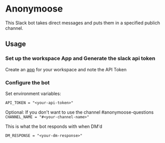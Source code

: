 # Anonymoose
This Slack bot takes direct messages and puts them in a specified publich channel.

## Usage
### Set up the workspace App and Generate the slack api token
Create an [app](https://api.slack.com/apps) for your workspace and note the API Token

### Configure the bot

Set environment variables:

`API_TOKEN = "<your-api-token>"`</br>

Optional:
If you don't want to use the channel #anonymoose-questions
`CHANNEL_NAME = "#<your-channel-name>"`

This is what the bot responds with when DM'd

`DM_RESPONSE = "<your-dm-response>"`


